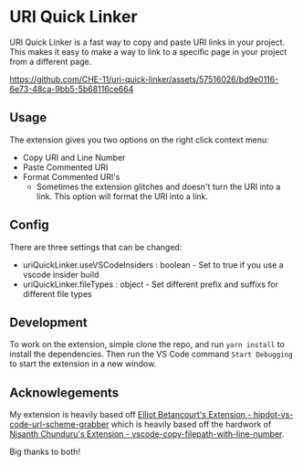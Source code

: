 # URI Quick Linker
URI Quick Linker is a fast way to copy and paste URI links in your project. This makes it easy to make a way to link to a specific page in your project from a different page.

https://github.com/CHE-11/uri-quick-linker/assets/57516026/bd9e0116-6e73-48ca-9bb5-5b68116ce664

## Usage
The extension gives you two options on the right click context menu: 
- Copy URI and Line Number
- Paste Commented URI
- Format Commented URI's
  - Sometimes the extension glitches and doesn't turn the URI into a link. This option will format the URI into a link.

## Config
There are three settings that can be changed: 
- uriQuickLinker.useVSCodeInsiders : boolean - Set to true if you use a vscode insider build
- uriQuickLinker.fileTypes : object - Set different prefix and suffixs for different file types

## Development
To work on the extension, simple clone the repo, and run ```yarn install``` to install the dependencies. Then run the VS Code command ```Start Debugging``` to start the extension in a new window.

## Acknowlegements

My extension is heavily based off [Elliot Betancourt's Extension - hipdot-vs-code-url-scheme-grabber](https://github.com/ebetancourt/hipdot-vs-code-url-scheme-grabber/tree/main?tab=readme-ov-file) which is heavily based off the hardwork of [Nisanth Chunduru's Extension - vscode-copy-filepath-with-line-number](https://github.com/nisanthchunduru/vscode-copy-filepath-with-line-number).

Big thanks to both!

